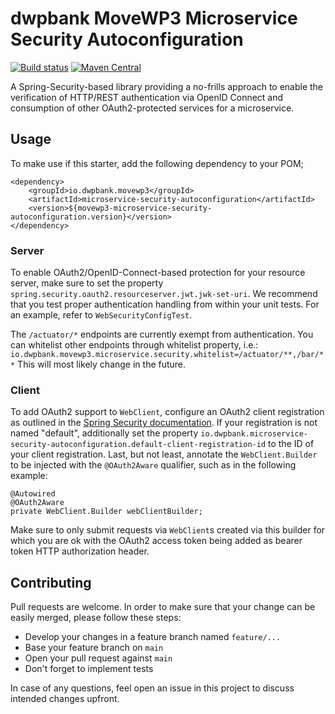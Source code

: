 # dwpbank MoveWP3 Microservice Security Autoconfiguration

[![Build status](https://travis-ci.com/movewp3/microservice-security-autoconfiguration.svg?branch=master)](https://img.shields.io/travis/com/movewp3/microservice-security-autoconfiguration) [![Maven Central](https://img.shields.io/maven-central/v/io.dwpbank.movewp3/microservice-security-autoconfiguration)](https://search.maven.org/artifact/io.dwpbank.movewp3/microservice-security-autoconfiguration)


A Spring-Security-based library providing a no-frills approach to enable the verification of HTTP/REST authentication via OpenID Connect and consumption of other OAuth2-protected services for a microservice.

## Usage

To make use if this starter, add the following dependency to your POM;

```
<dependency>
    <groupId>io.dwpbank.movewp3</groupId>
    <artifactId>microservice-security-autoconfiguration</artifactId>
    <version>${movewp3-microservice-security-autoconfiguration.version}</version>
</dependency>
```

### Server

To enable OAuth2/OpenID-Connect-based protection for your resource server, make sure to set the property `spring.security.oauth2.resourceserver.jwt.jwk-set-uri`. We recommend that you test proper authentication handling from within your unit tests. For an example, refer to `WebSecurityConfigTest`.

The `/actuator/*` endpoints are currently exempt from authentication. 
You can whitelist other endpoints through whitelist property, i.e.:
`io.dwpbank.movewp3.microservice.security.whitelist=/actuator/**,/bar/**`
This will most likely change in the future.

### Client

To add OAuth2 support to `WebClient`, configure an OAuth2 client registration as outlined in the [Spring Security documentation](https://docs.spring.io/spring-security/site/docs/5.3.2.RELEASE/reference/html5/#webflux-oauth2-login-sample-config). If your registration is not named "default", additionally set the property `io.dwpbank.microservice-security-autoconfiguration.default-client-registration-id` to the ID of your client registration. Last, but not least, annotate the `WebClient.Builder` to be injected with the `@OAuth2Aware` qualifier, such as in the following example:

```
@Autowired
@OAuth2Aware
private WebClient.Builder webClientBuilder;
```

Make sure to only submit requests via `WebClient`s created via this builder for which you are ok with the OAuth2 access token being added as bearer token HTTP authorization header.

## Contributing

Pull requests are welcome. In order to make sure that your change can be easily merged, please follow these steps:

* Develop your changes in a feature branch named `feature/...`
* Base your feature branch on `main`
* Open your pull request against `main`
* Don't forget to implement tests

In case of any questions, feel open an issue in this project to discuss intended changes upfront.
